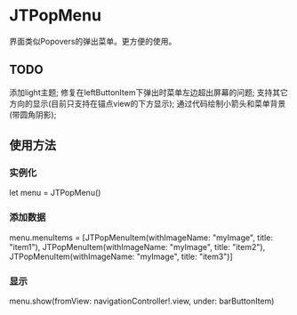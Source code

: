 # JTPopMenu  
界面类似Popovers的弹出菜单。更方便的使用。

## TODO
添加light主题;
修复在leftButtonItem下弹出时菜单左边超出屏幕的问题;
支持其它方向的显示(目前只支持在锚点view的下方显示);
通过代码绘制小箭头和菜单背景(带圆角阴影);

## 使用方法
### 实例化
  let menu = JTPopMenu()
### 添加数据
  menu.menuItems = [JTPopMenuItem(withImageName: "myImage", title: "item1"),
                    JTPopMenuItem(withImageName: "myImage", title: "item2"),
                    JTPopMenuItem(withImageName: "myImage", title: "item3")]
### 显示
  menu.show(fromView: navigationController!.view, under: barButtonItem)
